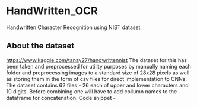 # HandWritten_OCR
Handwritten Character Recognition using NIST dataset

## About the dataset
https://www.kaggle.com/tanay27/handwrittennist
The dataset for this has been taken and preprocessed for utility purposes by manually naming each folder and preprocessing images to a standard size of 28x28 pixels as well as storing them in the form of csv files for direct implementation to CNNs.
The dataset contains 62 files - 26 each of upper and lower characters and 10 digits.
Before combining one will have to add collumn names to the dataframe for concatenation.
Code snippet  - 
